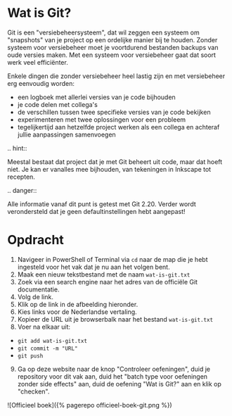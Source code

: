 # Wat is Git?

Git is een "versiebeheersysteem", dat wil zeggen een systeem om "snapshots" van je project op een ordelijke manier bij te houden. Zonder systeem voor versiebeheer moet je voortdurend bestanden backups van oude versies maken. Met een systeem voor versiebeheer gaat dat soort werk veel efficiënter.

Enkele dingen die zonder versiebeheer heel lastig zijn en met versiebeheer erg eenvoudig worden:

* een logboek met allerlei versies van je code bijhouden
* je code delen met collega's
* de verschillen tussen twee specifieke versies van je code bekijken
* experimenteren met twee oplossingen voor een probleem
* tegelijkertijd aan hetzelfde project werken als een collega en achteraf jullie aanpassingen samenvoegen

.. hint::

   Meestal bestaat dat project dat je met Git beheert uit code, maar dat hoeft niet. Je kan er vanalles mee bijhouden, van tekeningen in Inkscape tot recepten.

.. danger::

   Alle informatie vanaf dit punt is getest met Git 2.20. Verder wordt verondersteld dat je geen defaultinstellingen hebt aangepast!

# Opdracht

1. Navigeer in PowerShell of Terminal via `cd` naar de map die je hebt ingesteld voor het vak dat je nu aan het volgen bent.
2. Maak een nieuw tekstbestand met de naam `wat-is-git.txt`
3. Zoek via een search engine naar het adres van de officiële Git documentatie.
4. Volg de link.
5. Klik op de link in de afbeelding hieronder.
6. Kies links voor de Nederlandse vertaling.
7. Kopieer de URL uit je browserbalk naar het bestand `wat-is-git.txt`
8. Voer na elkaar uit:
  * `git add wat-is-git.txt`
  * `git commit -m "URL"`
  * `git push`
9. Ga op deze website naar de knop "Controleer oefeningen", duid je repository voor dit vak aan, duid het "batch type voor oefeningen zonder side effects" aan, duid de oefening "Wat is Git?" aan en klik op "checken".

![Officieel boek]({% pagerepo officieel-boek-git.png %})
